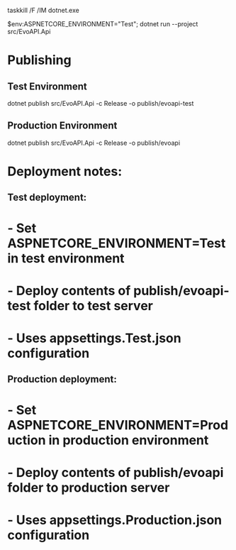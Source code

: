 taskkill /F /IM dotnet.exe

$env:ASPNETCORE_ENVIRONMENT="Test"; dotnet run --project src/EvoAPI.Api

# Publishing
## Test Environment
dotnet publish src/EvoAPI.Api -c Release -o publish/evoapi-test

## Production Environment  
dotnet publish src/EvoAPI.Api -c Release -o publish/evoapi

# Deployment notes:
## Test deployment:
# - Set ASPNETCORE_ENVIRONMENT=Test in test environment
# - Deploy contents of publish/evoapi-test folder to test server
# - Uses appsettings.Test.json configuration

## Production deployment:
# - Set ASPNETCORE_ENVIRONMENT=Production in production environment
# - Deploy contents of publish/evoapi folder to production server  
# - Uses appsettings.Production.json configuration

